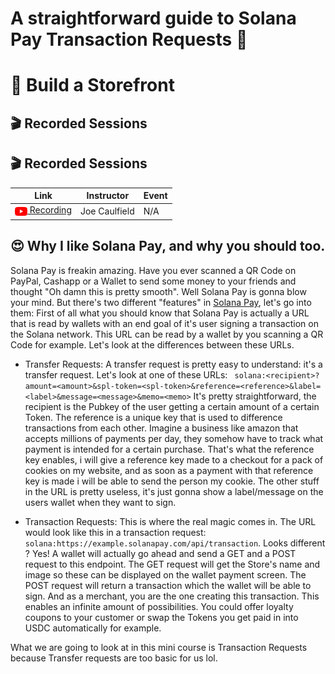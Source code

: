 # A straightforward guide to Solana Pay Transaction Requests 📲
# 🍕 Build a Storefront

## 🎬 Recorded Sessions

## 🎬 Recorded Sessions
| Link | Instructor | Event |
| ---- | ---------- | ----- |
| [<img src="https://raw.githubusercontent.com/Solana-Workshops/.github/main/.docs/youtube-icon.png" alt="youtube" width="20" align="center"/> Recording](https://github.com/solana-developers) | Joe Caulfield | N/A |


## 😍 Why I like Solana Pay, and why you should too.

Solana Pay is freakin amazing. Have you ever scanned a QR Code on PayPal, Cashapp or a Wallet to send some money to your friends and thought "Oh damn this is pretty smooth". Well Solana Pay is gonna blow your mind. But there's two different "features" in [Solana Pay](https://solanapay.com/), let's go into them:
First of all what you should know that Solana Pay is actually a URL that is read by wallets with an end goal of it's user signing a transaction on the Solana network. This URL can be read by a wallet by you scanning a QR Code for example. Let's look at the differences between these URLs.
 - Transfer Requests: A transfer request is pretty easy to understand: it's a transfer request. Let's look at one of these URLs:  `
solana:<recipient>?amount=<amount>&spl-token=<spl-token>&reference=<reference>&label=<label>&message=<message>&memo=<memo>`
It's pretty straightforward, the recipient is the Pubkey of the user getting a certain amount of a certain Token. The reference is a unique key that is used to difference transactions from each other. Imagine a business like amazon that accepts millions of payments per day, they somehow have to track what payment is intended for a certain purchase. That's what the reference key enables, i will give a reference key made to a checkout for a pack of cookies on my website, and as soon as a payment with that reference key is made i will be able to send the person my cookie. 
The other stuff in the URL is pretty useless, it's just gonna show a label/message on the users wallet when they want to sign.

- Transaction Requests: This is where the real magic comes in. The URL would look like this in a transaction request: `solana:https://example.solanapay.com/api/transaction`.
Looks different ? Yes! A wallet will actually go ahead and send a GET and a POST request to this endpoint. The GET request will get the Store's name and image so these can be displayed on the wallet payment screen. The POST request will return a transaction which the wallet will be able to sign. And as a merchant, you are the one creating this transaction. This enables an infinite amount of possibilities. You could offer loyalty coupons to your customer or swap the Tokens you get paid in into USDC automatically for example.

What we are going to look at in this mini course is Transaction Requests because Transfer requests are too basic for us lol.

#